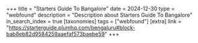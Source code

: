 +++
title = "Starters Guide To Bangalore"
date = 2024-12-30
type = "webfound"
description = "Description about Starters Guide To Bangalore"
in_search_index = true
[taxonomies]
tags = ["webfound"]
[extra]
link = "https://starterguide.plumhq.com/bengaluru#block-bab8eb82d9584259aaefaf573baebe59"
+++
